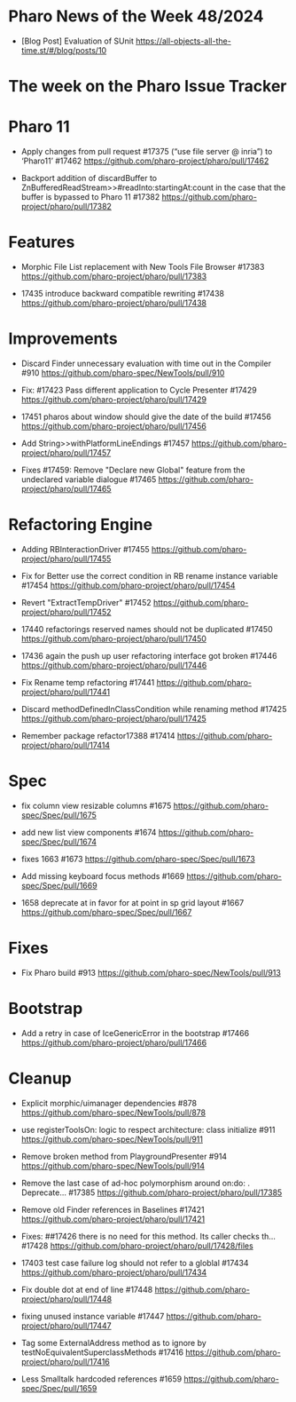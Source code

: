 # Pharo News of the Week 48/2024

- [Blog Post] Evaluation of SUnit https://all-objects-all-the-time.st/#/blog/posts/10

# The week on the Pharo Issue Tracker


# Pharo 11

- Apply changes from pull request #17375 (“use file server @ inria”) to ‘Pharo11’ #17462
	https://github.com/pharo-project/pharo/pull/17462

- Backport addition of discardBuffer to ZnBufferedReadStream>>#readInto:startingAt:count in the case that the buffer is bypassed to Pharo 11 #17382
	https://github.com/pharo-project/pharo/pull/17382


# Features

- Morphic File List replacement with New Tools File Browser #17383
	https://github.com/pharo-project/pharo/pull/17383

- 17435 introduce backward compatible rewriting #17438
	https://github.com/pharo-project/pharo/pull/17438

# Improvements

- Discard Finder unnecessary evaluation with time out in the Compiler #910
	https://github.com/pharo-spec/NewTools/pull/910


- Fix: #17423 Pass different application to Cycle Presenter #17429
	https://github.com/pharo-project/pharo/pull/17429

- 17451 pharos about window should give the date of the build #17456
	https://github.com/pharo-project/pharo/pull/17456

- Add String>>withPlatformLineEndings #17457
	https://github.com/pharo-project/pharo/pull/17457

- Fixes #17459: Remove "Declare new Global" feature from the undeclared variable dialogue #17465
		https://github.com/pharo-project/pharo/pull/17465

# Refactoring Engine

- Adding RBInteractionDriver #17455
	https://github.com/pharo-project/pharo/pull/17455
	
- Fix for Better use the correct condition in RB rename instance variable #17454
	https://github.com/pharo-project/pharo/pull/17454
	
- Revert "ExtractTempDriver" #17452
	https://github.com/pharo-project/pharo/pull/17452
	
- 17440 refactorings reserved names should not be duplicated #17450
	https://github.com/pharo-project/pharo/pull/17450
	
- 17436 again the push up user refactoring interface got broken #17446
	https://github.com/pharo-project/pharo/pull/17446
	
- Fix Rename temp refactoring #17441
	https://github.com/pharo-project/pharo/pull/17441
	
- Discard methodDefinedInClassCondition while renaming method #17425
	https://github.com/pharo-project/pharo/pull/17425
	
- Remember package refactor17388 #17414
	https://github.com/pharo-project/pharo/pull/17414

# Spec

- fix column view resizable columns #1675
	https://github.com/pharo-spec/Spec/pull/1675
	
- add new list view components #1674
	https://github.com/pharo-spec/Spec/pull/1674
	
- fixes 1663 #1673
	https://github.com/pharo-spec/Spec/pull/1673
	
- Add missing keyboard focus methods #1669
	https://github.com/pharo-spec/Spec/pull/1669
	
- 1658 deprecate at in favor for at point in sp grid layout #1667
	https://github.com/pharo-spec/Spec/pull/1667
	
# Fixes

- Fix Pharo build #913
	https://github.com/pharo-spec/NewTools/pull/913
	

# Bootstrap

- Add a retry in case of IceGenericError in the bootstrap #17466
	https://github.com/pharo-project/pharo/pull/17466
	
	
# Cleanup

- Explicit morphic/uimanager dependencies #878
	https://github.com/pharo-spec/NewTools/pull/878

- use registerToolsOn: logic to respect architecture: class initialize #911
	https://github.com/pharo-spec/NewTools/pull/911

- Remove broken method from PlaygroundPresenter #914
	https://github.com/pharo-spec/NewTools/pull/914

- Remove the last case of ad-hoc polymorphism around on:do: . Deprecate… #17385
	https://github.com/pharo-project/pharo/pull/17385

- Remove old Finder references in Baselines #17421
	https://github.com/pharo-project/pharo/pull/17421

- Fixes: ##17426 there is no need for this method. Its caller checks th… #17428
	https://github.com/pharo-project/pharo/pull/17428/files

- 17403 test case failure log should not refer to a globlal #17434
	https://github.com/pharo-project/pharo/pull/17434

- Fix double dot at end of line #17448
	https://github.com/pharo-project/pharo/pull/17448

- fixing unused instance variable #17447
	https://github.com/pharo-project/pharo/pull/17447
	
- Tag some ExternalAddress method as to ignore by testNoEquivalentSuperclassMethods #17416
	https://github.com/pharo-project/pharo/pull/17416
	
- Less Smalltalk hardcoded references #1659
	https://github.com/pharo-spec/Spec/pull/1659